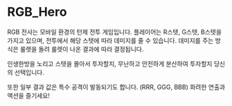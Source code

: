 # RGB_Hero
RGB 전사는 모바일 환경의 턴제 전투 게임입니다.
플레이어는 R스텟, G스텟, B스텟을 가지고 있으며, 전투에서 해당 스텟에 따라 데미지를 줄 수 있습니다.
데미지를 주는 방식은 룰렛을 돌려 룰렛이 나온 결과에 따라 결정됩니다.

인생한방을 노리고 스텟을 몰아서 투자할지, 무난하고 안전하게 분산하여 투자할지 당신의 선택입니다.

또한 일부 결과 값은 특수 공격이 발동되기도 합니다. (RRR, GGG, BBB)
화려한 연출과 액션을 즐기세요!
